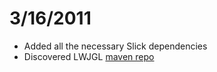 # 3/16/2011

  * Added all the necessary Slick dependencies
  * Discovered LWJGL [maven repo]

[maven repo]: http://www.lwjgl.org/wiki/index.php?title=LWJGL_use_in_Maven
